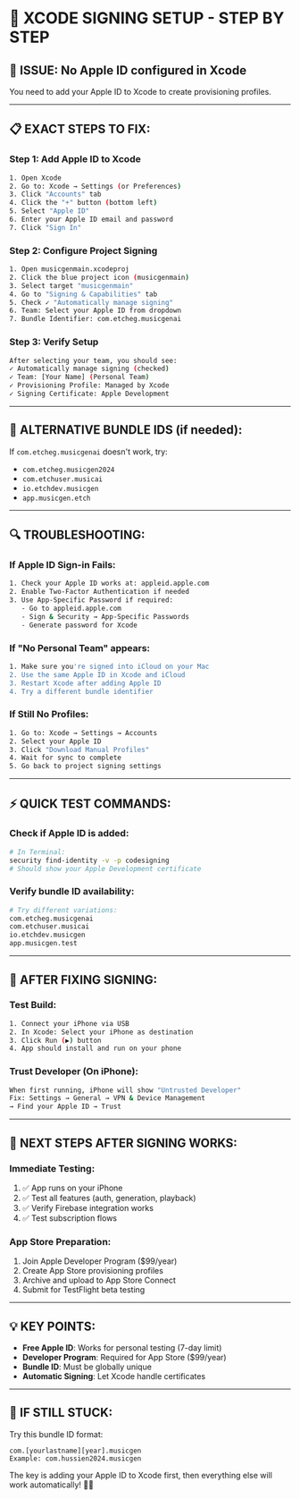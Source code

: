 # 🔧 XCODE SIGNING SETUP - STEP BY STEP

## **🚨 ISSUE: No Apple ID configured in Xcode**

You need to add your Apple ID to Xcode to create provisioning profiles.

---

## **📋 EXACT STEPS TO FIX:**

### **Step 1: Add Apple ID to Xcode**
```bash
1. Open Xcode
2. Go to: Xcode → Settings (or Preferences)
3. Click "Accounts" tab
4. Click the "+" button (bottom left)
5. Select "Apple ID"
6. Enter your Apple ID email and password
7. Click "Sign In"
```

### **Step 2: Configure Project Signing**
```bash
1. Open musicgenmain.xcodeproj
2. Click the blue project icon (musicgenmain)
3. Select target "musicgenmain" 
4. Go to "Signing & Capabilities" tab
5. Check ✓ "Automatically manage signing"
6. Team: Select your Apple ID from dropdown
7. Bundle Identifier: com.etcheg.musicgenai
```

### **Step 3: Verify Setup**
```bash
After selecting your team, you should see:
✓ Automatically manage signing (checked)
✓ Team: [Your Name] (Personal Team)
✓ Provisioning Profile: Managed by Xcode
✓ Signing Certificate: Apple Development
```

---

## **🎯 ALTERNATIVE BUNDLE IDS (if needed):**

If `com.etcheg.musicgenai` doesn't work, try:
- `com.etcheg.musicgen2024`
- `com.etchuser.musicai`
- `io.etchdev.musicgen`
- `app.musicgen.etch`

---

## **🔍 TROUBLESHOOTING:**

### **If Apple ID Sign-in Fails:**
```bash
1. Check your Apple ID works at: appleid.apple.com
2. Enable Two-Factor Authentication if needed
3. Use App-Specific Password if required:
   - Go to appleid.apple.com
   - Sign & Security → App-Specific Passwords
   - Generate password for Xcode
```

### **If "No Personal Team" appears:**
```bash
1. Make sure you're signed into iCloud on your Mac
2. Use the same Apple ID in Xcode and iCloud
3. Restart Xcode after adding Apple ID
4. Try a different bundle identifier
```

### **If Still No Profiles:**
```bash
1. Go to: Xcode → Settings → Accounts
2. Select your Apple ID
3. Click "Download Manual Profiles"
4. Wait for sync to complete
5. Go back to project signing settings
```

---

## **⚡ QUICK TEST COMMANDS:**

### **Check if Apple ID is added:**
```bash
# In Terminal:
security find-identity -v -p codesigning
# Should show your Apple Development certificate
```

### **Verify bundle ID availability:**
```bash
# Try different variations:
com.etcheg.musicgenai
com.etchuser.musicai  
io.etchdev.musicgen
app.musicgen.test
```

---

## **🚀 AFTER FIXING SIGNING:**

### **Test Build:**
```bash
1. Connect your iPhone via USB
2. In Xcode: Select your iPhone as destination
3. Click Run (▶️) button
4. App should install and run on your phone
```

### **Trust Developer (On iPhone):**
```bash
When first running, iPhone will show "Untrusted Developer"
Fix: Settings → General → VPN & Device Management 
→ Find your Apple ID → Trust
```

---

## **📱 NEXT STEPS AFTER SIGNING WORKS:**

### **Immediate Testing:**
1. ✅ App runs on your iPhone
2. ✅ Test all features (auth, generation, playback)
3. ✅ Verify Firebase integration works
4. ✅ Test subscription flows

### **App Store Preparation:**
1. Join Apple Developer Program ($99/year)
2. Create App Store provisioning profiles
3. Archive and upload to App Store Connect
4. Submit for TestFlight beta testing

---

## **💡 KEY POINTS:**

- **Free Apple ID**: Works for personal testing (7-day limit)
- **Developer Program**: Required for App Store ($99/year)
- **Bundle ID**: Must be globally unique
- **Automatic Signing**: Let Xcode handle certificates

---

## **🔧 IF STILL STUCK:**

Try this bundle ID format:
```
com.[yourlastname][year].musicgen
Example: com.hussien2024.musicgen
```

The key is adding your Apple ID to Xcode first, then everything else will work automatically! 🍎✨